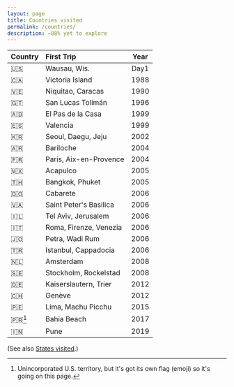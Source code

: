 ```yaml
---
layout: page
title: Countries visited
permalink: /countries/
description: ~88% yet to explore
---
```

| Country | First Trip | Year |
| :--- | :--- | :----: |
| 🇺🇸 | Wausau, Wis. | Day1 |
| 🇨🇦 | Victoria Island | 1988 |
| 🇻🇪 | Niquitao, Caracas | 1990 |
| 🇬🇹 | San Lucas Tolimán | 1996 |
| 🇦🇩 | El Pas de la Casa | 1999 |
| 🇪🇸 | Valencia | 1999 |
| 🇰🇷 | Seoul, Daegu, Jeju | 2002 |
| 🇦🇷 | Bariloche | 2004 |
| 🇫🇷 | Paris, Aix-en-Provence | 2004 |
| 🇲🇽 | Acapulco | 2005 |
| 🇹🇭 | Bangkok, Phuket | 2005 |
| 🇩🇴 | Cabarete | 2006 |
| 🇻🇦 | Saint Peter's Basilica | 2006 |
| 🇮🇱 | Tel Aviv, Jerusalem | 2006 |
| 🇮🇹 | Roma, Firenze, Venezia | 2006 |
| 🇯🇴 | Petra, Wadi Rum | 2006 |
| 🇹🇷 | Istanbul, Cappadocia | 2006 |
| 🇳🇱 | Amsterdam | 2008 |
| 🇸🇪 | Stockholm, Rockelstad | 2008 |
| 🇩🇪 | Kaiserslautern, Trier | 2012 |
| 🇨🇭 | Genève | 2012 |
| 🇵🇪 | Lima, Machu Picchu | 2015 |
| 🇵🇷[^1] | Bahia Beach | 2017 |
| 🇮🇳 | Pune | 2019 |

[^1]: Unincorporated U.S. territory, but it's got its own flag (emoji) so it's going on this page.

(See also [States visited](/states/).)